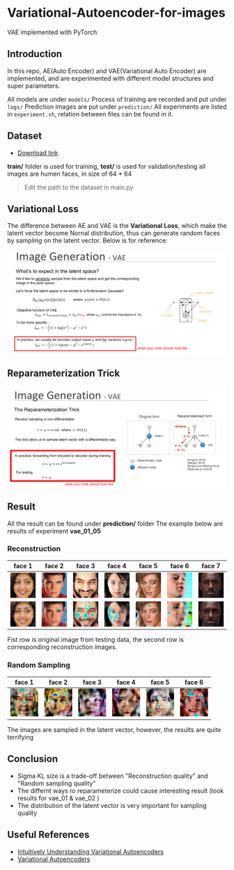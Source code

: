# Variational-Autoencoder-for-images
VAE implemented with PyTorch

## Introduction
  
  In this repo, AE(Auto Encoder) and VAE(Variational Auto Encoder) are implemented, 
  and are experimented with different model structures and super parameters.
  
  All models are under ```models/``` 
  Process of training are recorded and put under ```logs/```
  Prediction images are put under ```prediction/```
  All experiments are listed in ```experiment.sh```, relation between files can be found in it.

## Dataset
 
 * [Download link](https://drive.google.com/file/d/1nByd2L5KokSI3BLO6y7BmeS3B6wJeFrF/view?usp=sharing)

 **train/** folder is used for training, **test/** is used for validation/testing
 all images are humen faces, in size of 64 * 64
 > Edit the path to the dataset in main.py

## Variational Loss

  The difference between AE and VAE is the **Variational Loss**, which make the latent 
  vector become Nornal distribution, thus can generate random faces by sampling on the 
  latent vector. Below is for reference:
  
  ![](images/05.png)

## Reparameterization Trick

  ![](images/06.png)

## Result

  All the result can be found under **prediction/** folder
  The example below are results of experiment **vae_01_05**

  ### Reconstruction

face 1 | face 2 | face 3 | face 4 | face 5 | face 6 | face 7
------ | ------ | ------ | ------ | ------ | ------ | ------
![](images/40000.png) | ![](images/40001.png) | ![](images/40002.png) | ![](images/40003.png) | ![](images/40004.png) | ![](images/40005.png) | ![](images/40006.png) 
![](images/00000.png) | ![](images/00001.png) | ![](images/00002.png) | ![](images/00003.png) | ![](images/00004.png) | ![](images/00005.png) | ![](images/00006.png) 

Fist row is original image from testing data, the second row is corresponding reconstruction images.

  ### Random Sampling

face 1 | face 2 | face 3 | face 4 | face 5 | face 6 
------ | ------ | ------ | ------ | ------ | ------ 
![](images/sample_00000.png) | ![](images/sample_00001.png) | ![](images/sample_00002.png) | ![](images/sample_00003.png) | ![](images/sample_00004.png) | ![](images/sample_00005.png) 

The images are sampled in the latent vector, however, the results are quite terrifying

## Conclusion

* Sigma KL size is a trade-off between "Reconstruction quality" and "Random sampling quality"
* The differnt ways ro reparameterize could cause interesting result (look results for vae_01 & vae_02 )
* The distribution of the latent vector is very important for sampling quality 

## Useful References

* [Intuitively Understanding Variational Autoencoders](https://towardsdatascience.com/intuitively-understanding-variational-autoencoders-1bfe67eb5daf)
* [Variational Autoencoders](https://www.jeremyjordan.me/variational-autoencoders/)
